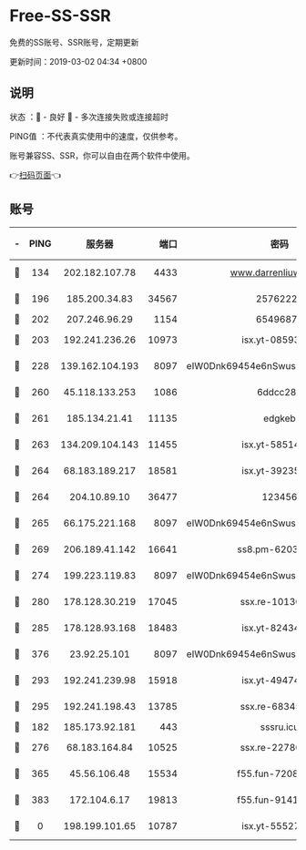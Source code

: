 # Free-SS-SSR

免费的SS账号、SSR账号，定期更新

更新时间：2019-03-02 04:34 +0800

## 说明

状态     ：🙂 - 良好 🙁 - 多次连接失败或连接超时

PING值   ：不代表真实使用中的速度，仅供参考。

账号兼容SS、SSR，你可以自由在两个软件中使用。

👉[扫码页面](https://liesauer.github.io/free-ss-ssr.github.io/)👈

## 账号

|-|PING|服务器|端口|密码|加密方式|区域|
|:----:|:----:|:-----:|-----:|:----:|:----:|:----:|
|🙂|134|202.182.107.78|4433|www.darrenliuwei.com|aes-256-cfb|JP|
|🙂|196|185.200.34.83|34567|25762225|aes-256-cfb|US|
|🙂|202|207.246.96.29|1154|65496879|chacha20|US|
|🙂|203|192.241.236.26|10973|isx.yt-08593579|aes-256-cfb|US|
|🙂|228|139.162.104.193|8097|eIW0Dnk69454e6nSwuspv9DmS201tQ0D|aes-256-cfb|JP|
|🙂|260|45.118.133.253|1086|6ddcc286|aes-256-cfb|SG|
|🙂|261|185.134.21.41|11135|edgkeb|aes-256-cfb|GB|
|🙂|263|134.209.104.143|11455|isx.yt-58514874|aes-256-cfb|SG|
|🙂|264|68.183.189.217|18581|isx.yt-39235450|aes-256-cfb|SG|
|🙂|264|204.10.89.10|36477|123456|aes-256-cfb|US|
|🙂|265|66.175.221.168|8097|eIW0Dnk69454e6nSwuspv9DmS201tQ0D|aes-256-cfb|US|
|🙂|269|206.189.41.142|16641|ss8.pm-62032966|aes-256-cfb|SG|
|🙂|274|199.223.119.83|8097|eIW0Dnk69454e6nSwuspv9DmS201tQ0D|aes-256-cfb|US|
|🙂|280|178.128.30.219|17045|ssx.re-10130614|aes-256-cfb|SG|
|🙂|285|178.128.93.168|18483|isx.yt-82434305|aes-256-cfb|SG|
|🙂|376|23.92.25.101|8097|eIW0Dnk69454e6nSwuspv9DmS201tQ0D|aes-256-cfb|US|
|🙂|293|192.241.239.98|15918|isx.yt-49474525|aes-256-cfb|US|
|🙂|295|192.241.198.43|13785|ssx.re-68345510|aes-256-cfb|US|
|🙁|182|185.173.92.181|443|sssru.icu|rc4-md5|RU|
|🙁|276|68.183.164.84|10525|ssx.re-22780644|aes-256-cfb|US|
|🙁|365|45.56.106.48|15534|f55.fun-72089775|aes-256-cfb|US|
|🙁|383|172.104.6.17|19813|f55.fun-91414761|aes-256-cfb|US|
|🙁|0|198.199.101.65|10787|isx.yt-55527234|aes-256-cfb|US|
